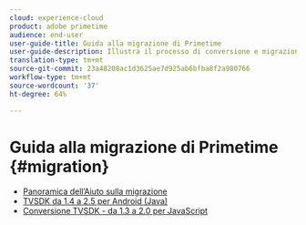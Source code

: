 ```yaml
---
cloud: experience-cloud
product: adobe primetime
audience: end-user
user-guide-title: Guida alla migrazione di Primetime
user-guide-description: Illustra il processo di conversione e migrazione per passare dalla suite TVSDK Primetime esistente alla suite di nuova generazione.
translation-type: tm+mt
source-git-commit: 23a48208ac1d3625ae7d925ab6bfba8f2a980766
workflow-type: tm+mt
source-wordcount: '37'
ht-degree: 64%

---
```



# Guida alla migrazione di Primetime {#migration}

+ [Panoramica dell’Aiuto sulla migrazione](home.md)
+ [TVSDK da 1.4 a 2.5 per Android (Java)](tvsdk-14-25-android.md)
+ [Conversione TVSDK - da 1.3 a 2.0 per JavaScript](tvsdk-13-to-20-for-javascript.md)
